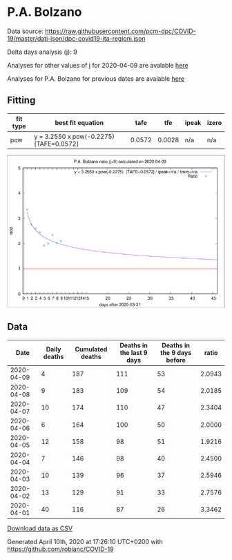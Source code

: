 # P.A. Bolzano

Data source: https://raw.githubusercontent.com/pcm-dpc/COVID-19/master/dati-json/dpc-covid19-ita-regioni.json

Delta days analysis (j): 9

Analyses for other values of j for 2020-04-09 are avalable [here](../README.md)

Analyses for P.A. Bolzano for previous dates are avalable [here](../../README.md)

## Fitting 
|fit type|best fit equation|tafe|tfe|ipeak|izero|
|-------|-----|--------|------|---|---|
|pow|y = 3.2550 x pow(-0.2275)  [TAFE=0.0572]|0.0572|0.0028|n/a|n/a|

![Plot](COVID-19_p.a._bolzano_j9_2020-04-09.png)

## Data
|Date|Daily deaths|Cumulated deaths|Deaths in the last 9 days|Deaths in the 9 days before|ratio|
|----|----------|-----------|-------|--------------------|-----|
|2020-04-09|4|187|111|53|2.0943|
|2020-04-08|9|183|109|54|2.0185|
|2020-04-07|10|174|110|47|2.3404|
|2020-04-06|6|164|100|50|2.0000|
|2020-04-05|12|158|98|51|1.9216|
|2020-04-04|7|146|98|40|2.4500|
|2020-04-03|10|139|96|37|2.5946|
|2020-04-02|13|129|91|33|2.7576|
|2020-04-01|40|116|87|26|3.3462|

[Download data as CSV](COVID-19_p.a._bolzano_j9_2020-04-09.csv)

Generated April 10th, 2020 at 17:26:10 UTC+0200 with https://github.com/robianc/COVID-19
